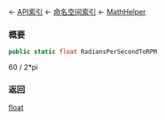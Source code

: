 ← [API索引](Api-Index) ← [命名空间索引](Namespace-Index) ← [MathHelper](VRageMath.MathHelper)

### 概要

```csharp
public static float RadiansPerSecondToRPM
```

60 / 2*pi

### 返回

[float](https://docs.microsoft.com/en-us/dotnet/api/System.Single?view=netframework-4.6)

